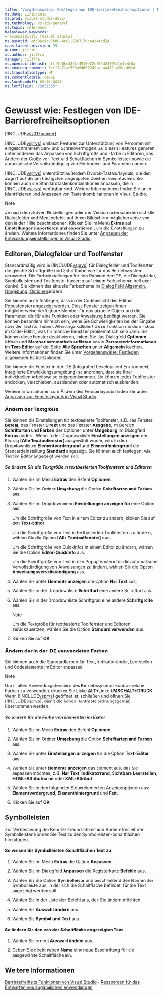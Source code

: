 ```yaml
---
title: 'Vorgehensweise: Festlegen von IDE-Barrierefreiheitsoptionen | Microsoft-Dokumentation'
ms.date: 11/15/2016
ms.prod: visual-studio-dev14
ms.technology: vs-ide-general
ms.topic: reference
helpviewer_keywords:
- accessibility [Visual Studio]
ms.assetid: ddc96c4c-0600-46c1-8267-7dce4c44ad24
caps.latest.revision: 25
author: jillre
ms.author: jillfra
manager: jillfra
ms.openlocfilehash: afff9e06c4333f4910e22e963d24090c1d1e4c6a
ms.sourcegitcommit: 6cfffa72af599a9d667249caaaa411bb28ea69fd
ms.translationtype: MT
ms.contentlocale: de-DE
ms.lasthandoff: 09/02/2020
ms.locfileid: "72651335"
---
```

# <a name="how-to-set-ide-accessibility-options"></a>Gewusst wie: Festlegen von IDE-Barrierefreiheitsoptionen
[!INCLUDE[vs2017banner](../../includes/vs2017banner.md)]

[!INCLUDE[vsprvs](../../includes/vsprvs-md.md)] umfasst Features zur Unterstützung von Personen mit eingeschränktem Seh- und Schreibvermögen. Zu diesen Features gehören unter anderem das Anpassen von Schriftgröße und -farbe in Editoren, das Ändern der Größe von Text und Schaltflächen in Symbolleisten sowie die automatische Vervollständigung von Methoden- und Parameternamen.

 [!INCLUDE[vsprvs](../../includes/vsprvs-md.md)] unterstützt außerdem Dvorak-Tastaturlayouts, die den Zugriff auf die am häufigsten eingetippten Zeichen vereinfachen. Sie können auch die Standardtastenkombinationen anpassen, die in [!INCLUDE[vsprvs](../../includes/vsprvs-md.md)] verfügbar sind. Weitere Informationen finden Sie unter [Identifizieren und Anpassen von Tastenkombinationen in Visual Studio](../../ide/identifying-and-customizing-keyboard-shortcuts-in-visual-studio.md).

> [!NOTE]
> Je nach den aktiven Einstellungen oder der Version unterscheiden sich die Dialogfelder und Menübefehle auf Ihrem Bildschirm möglicherweise von den in der Hilfe beschriebenen. Klicken Sie im Menü **Extras** auf **Einstellungen importieren und exportieren** , um die Einstellungen zu ändern. Weitere Informationen finden Sie unter [Anpassen der Entwicklungseinstellungen in Visual Studio](https://msdn.microsoft.com/22c4debb-4e31-47a8-8f19-16f328d7dcd3).

## <a name="editors-dialogs-and-tool-windows"></a>Editoren, Dialogfelder und Toolfenster
 Standardmäßig wird in [!INCLUDE[vsprvs](../../includes/vsprvs-md.md)] für Dialogfelder und Toolfenster die gleiche Schriftgröße und Schriftfarbe wie für das Betriebssystem verwendet. Die Farbeinstellungen für den Rahmen der IDE, die Dialogfelder, Symbolleisten und Toolfenster basieren auf einem Farbschema: hell oder dunkel. Sie können das aktuelle Farbschema im [Dialog Feld Allgemein, Umgebung, Optionen](../../ide/reference/general-environment-options-dialog-box.md)ändern.

 Sie können auch festlegen, dass in der Codeansicht des Editors Popupfenster angezeigt werden. Diese Fenster zeigen Ihnen möglicherweise verfügbare Member für das aktuelle Objekt und die Parameter, die für eine Funktion oder Anweisung benötigt werden. Sie können besonders hilfreich sein, wenn Sie Schwierigkeiten bei der Eingabe über die Tastatur haben. Allerdings kollidiert diese Funktion mit dem Fokus im Code-Editor, was für manche Benutzer problematisch sein kann. Sie können diese Fenster deaktivieren, indem Sie das Dialogfeld **Optionen** öffnen und **Member automatisch auflisten** sowie **Parameterinformationen** im **Text-Editor** auf der Seite **Alle Sprachen** unter **Allgemein** löschen. Weitere Informationen finden Sie unter [Vorgehensweise: Festlegen allgemeiner Editor-Optionen](https://msdn.microsoft.com/704e4a7b-2162-4bed-8a47-f4f6ffec98c2).

 Sie können die Fenster in der IDE (Integrated Development Environment, Integrierte Entwicklungsumgebung) so anordnen, dass sie Ihrer individuellen Arbeitsweise entgegenkommen. Sie können jedes Toolfenster andocken, verschieben, ausblenden oder automatisch ausblenden.

 Weitere Informationen zum Ändern des Fensterlayouts finden Sie unter [Anpassen von Fensterlayouts in Visual Studio](../../ide/customizing-window-layouts-in-visual-studio.md).

### <a name="changing-the-size-of-text"></a>Ändern der Textgröße
 Sie können die Einstellungen für textbasierte Toolfenster, z.B. das Fenster **Befehl**, das Fenster **Direkt** und das Fenster **Ausgabe**, im Bereich **Schriftarten und Farben** der Optionen unter **Umgebung** im Dialogfeld **Extras** ändern. Wenn in der Dropdownliste **Einstellungen anzeigen** der Eintrag **[Alle Texttoolfenster]** ausgewählt wurde, wird in den Dropdownlisten **Elementvordergrund** und **Elementhintergrund** die Standardeinstellung **Standard** angezeigt. Sie können auch festlegen, wie Text im Editor angezeigt werden soll.

##### <a name="to-change-the-size-of-text-in-text-based-tool-windows-and-editors"></a>So ändern Sie die Textgröße in textbasierten Toolfenstern und Editoren

1. Wählen Sie im Menü **Extras** den Befehl **Optionen**.

2. Wählen Sie im Ordner **Umgebung** die Option **Schriftarten und Farben** aus.

3. Wählen Sie im Dropdownmenü **Einstellungen anzeigen für** eine Option aus.

     Um die Schriftgröße von Text in einem Editor zu ändern, klicken Sie auf den **Text-Editor**.

     Um die Schriftgröße von Text in textbasierten Toolfenstern zu ändern, wählen Sie die Option **[Alle Texttoolfenster]** aus.

     Um die Schriftgröße von QuickInfos in einem Editor zu ändern, wählen Sie die Option **Editor-QuickInfo** aus.

     Um die Schriftgröße von Text in den Popupfenstern für die automatische Vervollständigung von Anweisungen zu ändern, wählen Sie die Option **Anweisungsvervollständigung** aus.

4. Wählen Sie unter **Elemente anzeigen** die Option **Nur Text** aus.

5. Wählen Sie in der Dropdownliste **Schriftart** eine andere Schriftart aus.

6. Wählen Sie in der Dropdownliste Schriftgrad eine andere **Schriftgröße** aus.

    > [!NOTE]
    > Um die Textgröße für textbasierte Toolfenster und Editoren zurückzusetzen, wählen Sie die Option **Standard verwenden** aus.

7. Klicken Sie auf **OK**.

### <a name="changing-the-colors-used-in-the-ide"></a>Ändern der in der IDE verwendeten Farben
 Sie können auch die Standardfarben für Text, Indikatorränder, Leerstellen und Codeelemente im Editor anpassen.

> [!NOTE]
> Um in allen Anwendungsfenstern des Betriebssystems kontrastreiche Farben zu verwenden, drücken Sie Linke <strong>ALT+</strong>Linke **UMSCHALT+DRUCK**. Wenn [!INCLUDE[vsprvs](../../includes/vsprvs-md.md)] geöffnet ist, schließen und öffnen Sie [!INCLUDE[vsprvs](../../includes/vsprvs-md.md)], damit die hohen Kontraste ordnungsgemäß übernommen werden.

##### <a name="to-change-the-color-of-items-in-the-editor"></a>So ändern Sie die Farbe von Elementen im Editor

1. Wählen Sie im Menü **Extras** den Befehl **Optionen**.

2. Wählen Sie im Ordner **Umgebung** die Option **Schriftarten und Farben** aus.

3. Wählen Sie unter **Einstellungen anzeigen** für die Option **Text-Editor** aus.

4. Wählen Sie unter **Elemente anzeigen** das Element aus, das Sie anpassen möchten, z.B. **Nur Text**, **Indikatorrand**, **Sichtbare Leerstellen**, **HTML-Attributname** oder **XML-Attribut**.

5. Wählen Sie in den folgenden Steuerelementen Anzeigeoptionen aus: **Elementvordergrund**, **Elementhintergrund** und **Fett**.

6. Klicken Sie auf **OK**.

## <a name="toolbars"></a>Symbolleisten
 Zur Verbesserung der Benutzerfreundlichkeit und Barrierefreiheit der Symbolleisten können Sie Text zu den Symbolleisten-Schaltflächen hinzufügen.

#### <a name="to-assign-text-to-toolbar-buttons"></a>So weisen Sie Symbolleisten-Schaltflächen Text zu

1. Wählen Sie im Menü **Extras** die Option **Anpassen**.

2. Wählen Sie im Dialogfeld **Anpassen** die Registerkarte **Befehle** aus.

3. Wählen Sie die Option **Symbolleiste** und anschließend den Namen der Symbolleiste aus, in der sich die Schaltfläche befindet, für die Text angezeigt werden soll.

4. Wählen Sie in der Liste den Befehl aus, den Sie ändern möchten.

5. Wählen Sie **Auswahl ändern** aus.

6. Wählen Sie **Symbol und Text** aus.

#### <a name="to-modify-the-buttons-displayed-text"></a>So ändern Sie den von der Schaltfläche angezeigten Text

1. Wählen Sie erneut **Auswahl ändern** aus.

2. Geben Sie direkt neben **Name** eine neue Beschriftung für die ausgewählte Schaltfläche ein.

## <a name="see-also"></a>Weitere Informationen
 [Barrierefreiheits Funktionen von Visual Studio](../../ide/reference/accessibility-features-of-visual-studio.md) - [Ressourcen für das Entwerfen von zugänglichen Anwendungen](../../ide/reference/resources-for-designing-accessible-applications.md)
